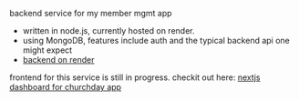 backend service for my member mgmt app
- written in node.js, currently hosted on render.
- using MongoDB, features include auth and the typical backend api one might expect
- [backend on render](https://churchday-backend.onrender.com/)

frontend for this service is still in progress.
checkit out here:  [nextjs dashboard for churchday app](https://github.com/NateOs/nextjs-churchday-dashboard)

